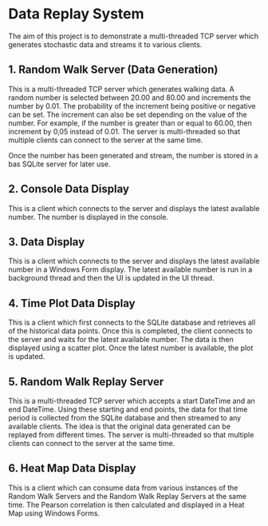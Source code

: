 # Data Replay System

The aim of this project is to demonstrate a multi-threaded TCP server which generates stochastic data and streams it to various clients.

## 1. Random Walk Server (Data Generation)

This is a multi-threaded TCP server which generates walking data. A random number is selected between 20.00 and 80.00 and increments the number by 0.01. The probability of the increment being positive or negative can be set. The increment can also be set depending on the value of the number. For example, if the number is greater than or equal to 60.00, then increment by 0,05 instead of 0.01. The server is multi-threaded so that multiple clients can connect to the server at the same time.

Once the number has been generated and stream, the number is stored in a bas SQLite server for later use.

## 2. Console Data Display

This is a client which connects to the server and displays the latest available number. The number is displayed in the console.

## 3. Data Display

This is a client which connects to the server and displays the latest available number in a Windows Form display. The latest available number is run in a background thread and then the UI is updated in the UI thread.

## 4. Time Plot Data Display

This is a client which first connects to the SQLite database and retrieves all of the historical data points. Once this is completed, the client connects to the server and waits for the latest available number. The data is then displayed using a scatter plot. Once the latest number is available, the plot is updated.

## 5. Random Walk Replay Server

This is a multi-threaded TCP server which accepts a start DateTime and an end DateTime. Using these starting and end points, the data for that time period is collected from the SQLite database and then streamed to any available clients. The idea is that the original data generated can be replayed from different times. The server is multi-threaded so that multiple clients can connect to the server at the same time.

## 6. Heat Map Data Display

This is a client which can consume data from various instances of the Random Walk Servers and the Random Walk Replay Servers at the same time. The Pearson correlation is then calculated and displayed in a Heat Map using Windows Forms.
